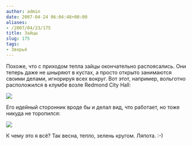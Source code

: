 ```yaml
---
author: admin
date: 2007-04-24 06:04:48+00:00
aliases:
- /2007/04/23/175
title: Зайцы
slug: 175
tags:
- Зверьё
---
```


Похоже, что с приходом тепла зайцы окончательно распоясались. Они теперь даже не шныряют в кустах, а просто открыто занимаются своими делами, игнорируя всех вокруг. Вот этот, например, вольготно расположился в клумбе возле Redmond City Hall:

[![](/2007/04/rabbit1.thumbnail.jpg)](/2007/04/rabbit1.jpg)

Его идейный сторонник вроде бы и делал вид, что работает, но тоже никуда не торопился:

[![](/2007/04/rabbit2.thumbnail.jpg)](/2007/04/rabbit2.jpg)

К чему это я всё? Так весна, тепло, зелень кругом. Ляпота. :-)

